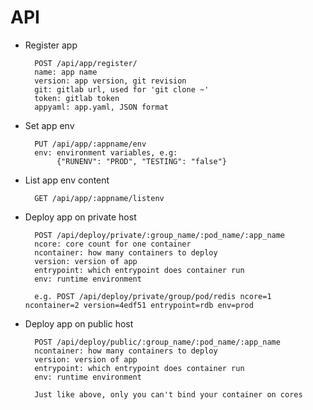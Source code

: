 API
===

* Register app

        POST /api/app/register/
        name: app name
        version: app version, git revision
        git: gitlab url, used for 'git clone ~'
        token: gitlab token
        appyaml: app.yaml, JSON format

* Set app env

        PUT /api/app/:appname/env
        env: environment variables, e.g:
             {"RUNENV": "PROD", "TESTING": "false"}

* List app env content

        GET /api/app/:appname/listenv

* Deploy app on private host

        POST /api/deploy/private/:group_name/:pod_name/:app_name
        ncore: core count for one container
        ncontainer: how many containers to deploy
        version: version of app
        entrypoint: which entrypoint does container run
        env: runtime environment

        e.g. POST /api/deploy/private/group/pod/redis ncore=1 ncontainer=2 version=4edf51 entrypoint=rdb env=prod

* Deploy app on public host

        POST /api/deploy/public/:group_name/:pod_name/:app_name
        ncontainer: how many containers to deploy
        version: version of app
        entrypoint: which entrypoint does container run
        env: runtime environment

        Just like above, only you can't bind your container on cores

